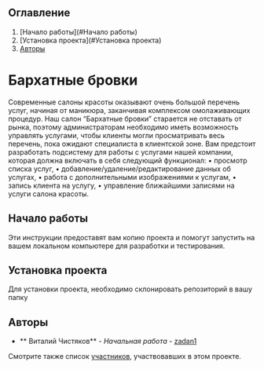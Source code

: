 ## Оглавление
1. [Начало работы](#Начало работы)
2. [Установка проекта](#Установка проекта)
3. [Авторы](#Авторы)

# Бархатные бровки

Современные салоны красоты оказывают очень большой перечень услуг, начиная от маникюра, заканчивая комплексом омолаживающих процедур. Наш салон “Бархатные бровки” старается не отставать от рынка, поэтому администраторам необходимо иметь возможность управлять услугами, чтобы клиенты могли просматривать весь перечень, пока ожидают специалиста в клиентской зоне.
Вам предстоит разработать подсистему для работы с услугами нашей компании, которая должна включать в себя следующий функционал:
• просмотр списка услуг,
• добавление/удаление/редактирование данных об услугах,
• работа с дополнительными изображениями к услугам,
• запись клиента на услугу,
• управление ближайшими записями на услуги салона красоты.


## Начало работы

Эти инструкции предоставят вам копию проекта и помогут запустить на вашем локальном компьютере для разработки и тестирования.

## Установка проекта

Для установки проекта, необходимо склонировать репозиторий в вашу папку

## Авторы

* ** Виталий Чистяков** - *Начальная работа* - [zadan1](https://github.com/MOLOKOCOC/zadan1.git)

Смотрите также список [участников](https://github.com/MOLOKOCOC), участвовавших в этом проекте.
